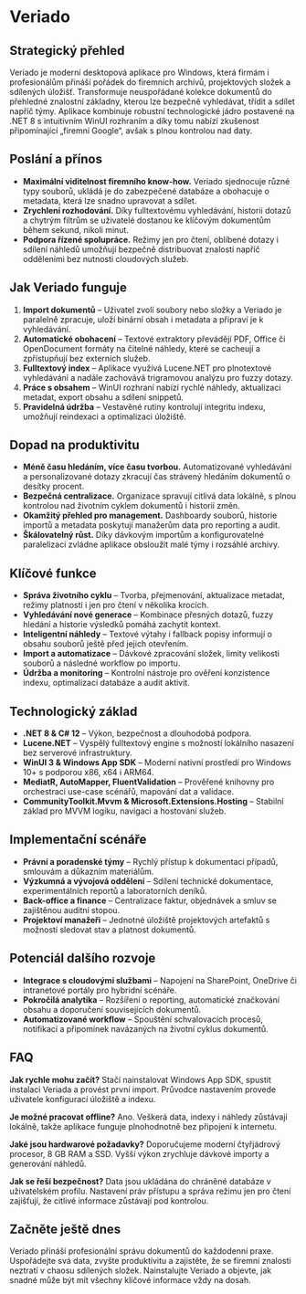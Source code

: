 # Veriado

## Strategický přehled
Veriado je moderní desktopová aplikace pro Windows, která firmám i profesionálům přináší pořádek do firemních archívů, projektových složek a sdílených úložišť. Transformuje neuspořádané kolekce dokumentů do přehledné znalostní základny, kterou lze bezpečně vyhledávat, třídit a sdílet napříč týmy. Aplikace kombinuje robustní technologické jádro postavené na .NET 8 s intuitivním WinUI rozhraním a díky tomu nabízí zkušenost připomínající „firemní Google“, avšak s plnou kontrolou nad daty.

## Poslání a přínos
- **Maximální viditelnost firemního know-how.** Veriado sjednocuje různé typy souborů, ukládá je do zabezpečené databáze a obohacuje o metadata, která lze snadno upravovat a sdílet.
- **Zrychlení rozhodování.** Díky fulltextovému vyhledávání, historii dotazů a chytrým filtrům se uživatelé dostanou ke klíčovým dokumentům během sekund, nikoli minut.
- **Podpora řízené spolupráce.** Režimy jen pro čtení, oblíbené dotazy i sdílení náhledů umožňují bezpečně distribuovat znalosti napříč odděleními bez nutnosti cloudových služeb.

## Jak Veriado funguje
1. **Import dokumentů** – Uživatel zvolí soubory nebo složky a Veriado je paralelně zpracuje, uloží binární obsah i metadata a připraví je k vyhledávání.
2. **Automatické obohacení** – Textové extraktory převádějí PDF, Office či OpenDocument formáty na čitelné náhledy, které se cacheují a zpřístupňují bez externích služeb.
3. **Fulltextový index** – Aplikace využívá Lucene.NET pro plnotextové vyhledávání a nadále zachovává trigramovou analýzu pro fuzzy dotazy.
4. **Práce s obsahem** – WinUI rozhraní nabízí rychlé náhledy, aktualizaci metadat, export obsahu a sdílení snippetů.
5. **Pravidelná údržba** – Vestavěné rutiny kontrolují integritu indexu, umožňují reindexaci a optimalizaci úložiště.

## Dopad na produktivitu
- **Méně času hledáním, více času tvorbou.** Automatizované vyhledávání a personalizované dotazy zkracují čas strávený hledáním dokumentů o desítky procent.
- **Bezpečná centralizace.** Organizace spravují citlivá data lokálně, s plnou kontrolou nad životním cyklem dokumentů i historií změn.
- **Okamžitý přehled pro management.** Dashboardy souborů, historie importů a metadata poskytují manažerům data pro reporting a audit.
- **Škálovatelný růst.** Díky dávkovým importům a konfigurovatelné paralelizaci zvládne aplikace obsloužit malé týmy i rozsáhlé archivy.

## Klíčové funkce
- **Správa životního cyklu** – Tvorba, přejmenování, aktualizace metadat, režimy platnosti i jen pro čtení v několika krocích.
- **Vyhledávání nové generace** – Kombinace přesných dotazů, fuzzy hledání a historie výsledků pomáhá zachytit kontext.
- **Inteligentní náhledy** – Textové výtahy i fallback popisy informují o obsahu souborů ještě před jejich otevřením.
- **Import a automatizace** – Dávkové zpracování složek, limity velikosti souborů a následné workflow po importu.
- **Údržba a monitoring** – Kontrolní nástroje pro ověření konzistence indexu, optimalizaci databáze a audit aktivit.

## Technologický základ
- **.NET 8 & C# 12** – Výkon, bezpečnost a dlouhodobá podpora.
- **Lucene.NET** – Vyspělý fulltextový engine s možností lokálního nasazení bez serverové infrastruktury.
- **WinUI 3 & Windows App SDK** – Moderní nativní prostředí pro Windows 10+ s podporou x86, x64 i ARM64.
- **MediatR, AutoMapper, FluentValidation** – Prověřené knihovny pro orchestraci use-case scénářů, mapování dat a validace.
- **CommunityToolkit.Mvvm & Microsoft.Extensions.Hosting** – Stabilní základ pro MVVM logiku, navigaci a hostování služeb.

## Implementační scénáře
- **Právní a poradenské týmy** – Rychlý přístup k dokumentaci případů, smlouvám a důkazním materiálům.
- **Výzkumná a vývojová oddělení** – Sdílení technické dokumentace, experimentálních reportů a laboratorních deníků.
- **Back-office a finance** – Centralizace faktur, objednávek a smluv se zajištěnou auditní stopou.
- **Projektoví manažeři** – Jednotné úložiště projektových artefaktů s možností sledovat stav a platnost dokumentů.

## Potenciál dalšího rozvoje
- **Integrace s cloudovými službami** – Napojení na SharePoint, OneDrive či intranetové portály pro hybridní scénáře.
- **Pokročilá analytika** – Rozšíření o reporting, automatické značkování obsahu a doporučení souvisejících dokumentů.
- **Automatizované workflow** – Spouštění schvalovacích procesů, notifikací a připomínek navázaných na životní cyklus dokumentů.

## FAQ
**Jak rychle mohu začít?**
Stačí nainstalovat Windows App SDK, spustit instalaci Veriada a provést první import. Průvodce nastavením provede uživatele konfigurací úložiště a indexu.

**Je možné pracovat offline?**
Ano. Veškerá data, indexy i náhledy zůstávají lokálně, takže aplikace funguje plnohodnotně bez připojení k internetu.

**Jaké jsou hardwarové požadavky?**
Doporučujeme moderní čtyřjádrový procesor, 8 GB RAM a SSD. Vyšší výkon zrychluje dávkové importy a generování náhledů.

**Jak se řeší bezpečnost?**
Data jsou ukládána do chráněné databáze v uživatelském profilu. Nastavení práv přístupu a správa režimu jen pro čtení zajišťují, že citlivé informace zůstávají pod kontrolou.

## Začněte ještě dnes
Veriado přináší profesionální správu dokumentů do každodenní praxe. Uspořádejte svá data, zvyšte produktivitu a zajistěte, že se firemní znalosti neztratí v chaosu sdílených složek. Nainstalujte Veriado a objevte, jak snadné může být mít všechny klíčové informace vždy na dosah.
